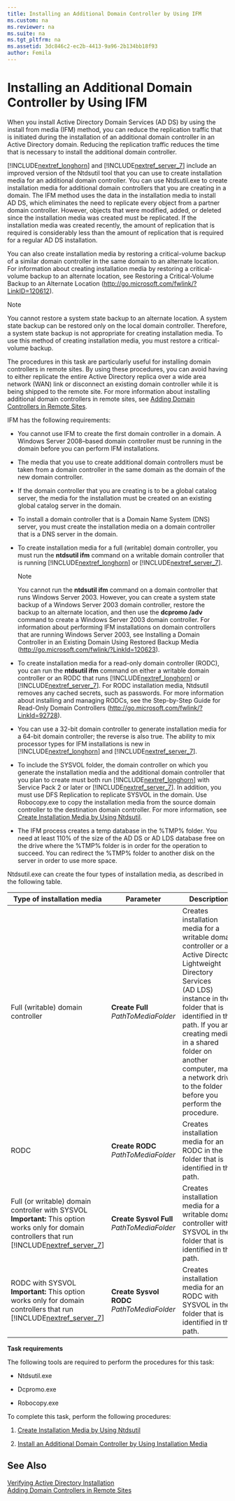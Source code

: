 ```yaml
---
title: Installing an Additional Domain Controller by Using IFM
ms.custom: na
ms.reviewer: na
ms.suite: na
ms.tgt_pltfrm: na
ms.assetid: 3dc846c2-ec2b-4413-9a96-2b134bb18f93
author: Femila
---
```

# Installing an Additional Domain Controller by Using IFM
  When you install Active Directory Domain Services \(AD DS\) by using the install from media \(IFM\) method, you can reduce the replication traffic that is initiated during the installation of an additional domain controller in an Active Directory domain. Reducing the replication traffic reduces the time that is necessary to install the additional domain controller.  
  
 [!INCLUDE[nextref_longhorn](../Token/nextref_longhorn_md.md)] and [!INCLUDE[nextref_server_7](../Token/nextref_server_7_md.md)] include an improved version of the Ntdsutil tool that you can use to create installation media for an additional domain controller. You can use Ntdsutil.exe to create installation media for additional domain controllers that you are creating in a domain. The IFM method uses the data in the installation media to install AD DS, which eliminates the need to replicate every object from a partner domain controller. However, objects that were modified, added, or deleted since the installation media was created must be replicated. If the installation media was created recently, the amount of replication that is required is considerably less than the amount of replication that is required for a regular AD DS installation.  
  
 You can also create installation media by restoring a critical\-volume backup of a similar domain controller in the same domain to an alternate location. For information about creating installation media by restoring a critical\-volume backup to an alternate location, see Restoring a Critical\-Volume Backup to an Alternate Location \([http:\/\/go.microsoft.com\/fwlink\/?LinkID\=120612](http://go.microsoft.com/fwlink/?LinkID=120612)\).  
  
> [!NOTE]  
>  You cannot restore a system state backup to an alternate location. A system state backup can be restored only on the local domain controller. Therefore, a system state backup is not appropriate for creating installation media. To use this method of creating installation media, you must restore a critical\-volume backup.  
  
 The procedures in this task are particularly useful for installing domain controllers in remote sites. By using these procedures, you can avoid having to either replicate the entire Active Directory replica over a wide area network \(WAN\) link or disconnect an existing domain controller while it is being shipped to the remote site. For more information about installing additional domain controllers in remote sites, see [Adding Domain Controllers in Remote Sites](../Topic/Adding-Domain-Controllers-in-Remote-Sites.md).  
  
 IFM has the following requirements:  
  
-   You cannot use IFM to create the first domain controller in a domain. A Windows Server 2008–based domain controller must be running in the domain before you can perform IFM installations.  
  
-   The media that you use to create additional domain controllers must be taken from a domain controller in the same domain as the domain of the new domain controller.  
  
-   If the domain controller that you are creating is to be a global catalog server, the media for the installation must be created on an existing global catalog server in the domain.  
  
-   To install a domain controller that is a Domain Name System \(DNS\) server, you must create the installation media on a domain controller that is a DNS server in the domain.  
  
-   To create installation media for a full \(writable\) domain controller, you must run the **ntdsutil ifm** command on a writable domain controller that is running [!INCLUDE[nextref_longhorn](../Token/nextref_longhorn_md.md)] or [!INCLUDE[nextref_server_7](../Token/nextref_server_7_md.md)].  
  
    > [!NOTE]  
    >  You cannot run the **ntdsutil ifm** command on a domain controller that runs Windows Server 2003. However, you can create a system state backup of a Windows Server 2003 domain controller, restore the backup to an alternate location, and then use the **dcpromo \/adv** command to create a Windows Server 2003 domain controller. For information about performing IFM installations on domain controllers that are running Windows Server 2003, see Installing a Domain Controller in an Existing Domain Using Restored Backup Media \([http:\/\/go.microsoft.com\/fwlink\/?LinkId\=120623](http://go.microsoft.com/fwlink/?LinkId=120623)\).  
  
-   To create installation media for a read\-only domain controller \(RODC\), you can run the **ntdsutil ifm** command on either a writable domain controller or an RODC that runs [!INCLUDE[nextref_longhorn](../Token/nextref_longhorn_md.md)] or [!INCLUDE[nextref_server_7](../Token/nextref_server_7_md.md)]. For RODC installation media, Ntdsutil removes any cached secrets, such as passwords. For more information about installing and managing RODCs, see the Step\-by\-Step Guide for Read\-Only Domain Controllers \([http:\/\/go.microsoft.com\/fwlink\/?LinkId\=92728](http://go.microsoft.com/fwlink/?LinkId=92728)\).  
  
-   You can use a 32\-bit domain controller to generate installation media for a 64\-bit domain controller; the reverse is also true. The ability to mix processor types for IFM installations is new in [!INCLUDE[nextref_longhorn](../Token/nextref_longhorn_md.md)] and [!INCLUDE[nextref_server_7](../Token/nextref_server_7_md.md)].  
  
-   To include the SYSVOL folder, the domain controller on which you generate the installation media and the additional domain controller that you plan to create must both run [!INCLUDE[nextref_longhorn](../Token/nextref_longhorn_md.md)] with Service Pack 2 or later or [!INCLUDE[nextref_server_7](../Token/nextref_server_7_md.md)]. In addition, you must use DFS Replication to replicate SYSVOL in the domain. Use Robocopy.exe to copy the installation media from the source domain controller to the destination domain controller. For more information, see [Create Installation Media by Using Ntdsutil](../Topic/Create-Installation-Media-by-Using-Ntdsutil.md).  
  
-   The IFM process creates a temp database in the %TMP% folder. You need at least 110% of the size of the AD DS or AD LDS database free on the drive where the %TMP% folder is in order for the operation to succeed. You can redirect the %TMP% folder to another disk on the server in order to use more space.  
  
 Ntdsutil.exe can create the four types of installation media, as described in the following table.  
  
|Type of installation media|Parameter|Description|  
|--------------------------------|---------------|-----------------|  
|Full \(writable\) domain controller|**Create Full**  *PathToMediaFolder*|Creates installation media for a writable domain controller or an Active Directory Lightweight Directory Services \(AD LDS\) instance in the folder that is identified in the path. If you are creating media in a shared folder on another computer, map a network drive to the folder before you perform the procedure.|  
|RODC|**Create RODC**  *PathToMediaFolder*|Creates installation media for an RODC in the folder that is identified in the path.|  
|Full \(or writable\) domain controller with SYSVOL **Important:**  This option works only for domain controllers that run [!INCLUDE[nextref_server_7](../Token/nextref_server_7_md.md)]|**Create Sysvol Full**  *PathToMediaFolder*|Creates installation media for a writable domain controller with SYSVOL in the folder that is identified in the path.|  
|RODC with SYSVOL **Important:**  This option works only for domain controllers that run [!INCLUDE[nextref_server_7](../Token/nextref_server_7_md.md)]|**Create Sysvol RODC**  *PathToMediaFolder*|Creates installation media for an RODC with SYSVOL in the folder that is identified in the path.|  
  
 **Task requirements**  
  
 The following tools are required to perform the procedures for this task:  
  
-   Ntdsutil.exe  
  
-   Dcpromo.exe  
  
-   Robocopy.exe  
  
 To complete this task, perform the following procedures:  
  
1.  [Create Installation Media by Using Ntdsutil](../Topic/Create-Installation-Media-by-Using-Ntdsutil.md)  
  
2.  [Install an Additional Domain Controller by Using Installation Media](../Topic/Install-an-Additional-Domain-Controller-by-Using-Installation-Media.md)  
  
## See Also  
 [Verifying Active Directory Installation](../Topic/Verifying-Active-Directory-Installation.md)   
 [Adding Domain Controllers in Remote Sites](../Topic/Adding-Domain-Controllers-in-Remote-Sites.md)  
  
  
